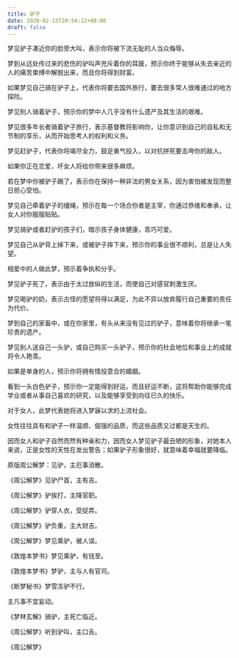```yaml
---
title: 驴子
date: 2020-02-15T20:54:12+08:00
draft: false
---
```


梦见驴子凑近你的脸旁大叫，表示你将被下流无耻的人当众侮辱。

梦到从远处传过来的悲伤的驴叫声充斥着你的耳膜，预示你终于能够从失去亲近的人的痛苦束缚中解脱出来，而且你将得到财富。

如果梦见自己骑在驴子上，代表你将要去国外旅行，要去很多常人很难通过的地方探险。

梦见别人骑着驴子，预示你的梦中人几乎没有什么遗产及其生活的艰难。

梦见很多年长者骑着驴子旅行，表示基督教将影响你，让你意识到自己的自私和无节制的享乐，从而开始思考人的权利和义务。

梦见赶驴子，代表你将竭尽全力，鼓足勇气投入，以对抗拼死要击垮你的敌人。

如果你正在恋爱，坏女人将给你带来很多麻烦。

若在梦中你被驴子踢了，表示你在保持一种非法的男女关系，因为害怕被发现而整日担心受怕。

梦见自己牵着驴子的缰绳，预示在每一个场合你者是主宰，你通过恭维和奉承，让女人对你服服贴贴。

梦见骑驴或者赶驴的孩子们，暗示孩子身体健康，乖巧可爱。

梦见自己从驴背上掉下来，或被驴子摔下来，预示你的事业很不顺利，总是让人失望。

相爱中的人做此梦，预示着争执和分手。

梦见驴子死了，表示由于太过放纵的生活，而使自己对感官刺激生厌。

梦见喝驴的奶，表示古怪的愿望将得以满足，为此不异以放弃履行自己重要的责任为代价。

梦到自己的家畜中，或在你家里，有头从来没有见过的驴子，意味着你将继承一笔珍贵的遗产。

梦见别人送自己一头驴，或自己购买一头驴子，预示你的社会地位和事业上的成就将令人艳羡。

如果是单身的人，预示你将拥有情投意合的婚姻。

看到一头白色驴子，预示你一定能得到好运，而且好运不断，这将帮助你能够完成学业或者从事自己喜欢的研究，以及能够享受到向往已久的快乐。

对于女人，此梦代表她将进入梦寐以求的上流社会。

女性往往具有和驴子一样温顺、倔强的品质，而这些品质又过都是天生的。

因而女人和驴子自然而然有种亲和力，因而女人梦见驴子最丑陋的形象，对她本人来说，正是女性的天性在发出警告；如果驴子形象很好，就意味着幸福就要降临。

原版周公解梦：见驴，主厄事消散。

《周公解梦》见驴尸首，主有吉。

《周公解梦》驴挨打，主降官职。

《周公解梦》驴穿人衣，受捉弄。

《周公解梦》驴负重，主大财吉。

《周公解梦》梦见乘驴，被人误。

《敦煌本梦书》梦见乘驴，有钱至。

《敦煌本梦书》梦驴，主与人有官司。

《断梦秘书》梦雪冻驴不行。

主凡事不宜妄动。

《梦林玄解》骑驴，主死亡临近。

《周公解梦》听到驴叫，主口舌。

《周公解梦》